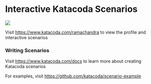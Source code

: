 # Interactive Katacoda Scenarios

[![](http://shields.katacoda.com/katacoda/ramachandra/count.svg)](https://www.katacoda.com/ramachandra "Get your profile on Katacoda.com")

Visit https://www.katacoda.com/ramachandra to view the profile and interactive scenarios

### Writing Scenarios
Visit https://www.katacoda.com/docs to learn more about creating Katacoda scenarios

For examples, visit https://github.com/katacoda/scenario-example
